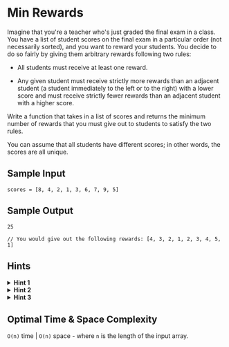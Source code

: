 # Min Rewards

Imagine that you're a teacher who's just graded the final exam in a class. You have a list of student scores on the final exam in a particular order (not necessarily sorted), and you want to reward your students. You decide to do so fairly by giving them arbitrary rewards following two rules:

- All students must receive at least one reward.

- Any given student must receive strictly more rewards than an adjacent student (a student immediately to the left or to the right) with a lower score and must receive strictly fewer rewards than an adjacent student with a higher score.

Write a function that takes in a list of scores and returns the minimum number of rewards that you must give out to students to satisfy the two rules.

You can assume that all students have different scores; in other words, the scores are all unique.

## Sample Input

```plaintext
scores = [8, 4, 2, 1, 3, 6, 7, 9, 5]
```

## Sample Output

```plaintext
25

// You would give out the following rewards: [4, 3, 2, 1, 2, 3, 4, 5, 1]
```

## Hints

<details>
<summary><b>Hint 1</b></summary>

You could try iterating through the input list of scores and incrementing the number of rewards you give to each student if they have a greater score than the previous student's score. However, if you reach a student with a smaller score than the previous student's score, you'll have to backtrack through the array to fix previous reward assignments. During this backtrack, is it correct to simply increment the reward of a student whose score is greater than the next student's score?

</details>

<details>
<summary><b>Hint 2</b></summary>

Notice that there are local mins and local maxes in the input list of scores: scores that are smaller than both scores next to them and scores that are greater than both scores next to them. Find the local mins, and try expanding away from them until you reach local maxes, assigning (and incrementing) rewards as you go.

</details>

<details>
<summary><b>Hint 3</b></summary>

Do you actually need to find the local mins mentioned in `Hint #2`? Can you simply do two sweeps of the input list of scores, one from left to right, and one from right to left?

</details>

## Optimal Time & Space Complexity

`O(n)` time | `O(n)` space - where `n` is the length of the input array.

